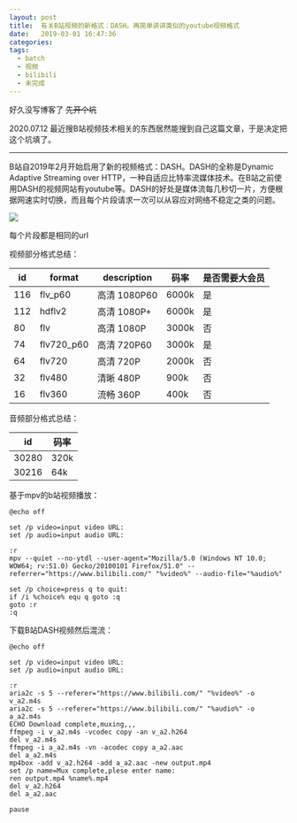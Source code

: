 ```yaml
---
layout: post
title:  有关B站视频的新格式：DASH。再简单讲讲类似的youtube视频格式
date:   2019-03-01 16:47:36
categories: 
tags: 
  - batch
  - 视频
  - bilibili
  - 未完成
---
```


好久没写博客了
~~先开个坑~~

2020.07.12 最近搜B站视频技术相关的东西居然能搜到自己这篇文章，于是决定把这个坑填了。

<!-- more -->

------

B站自2019年2月开始启用了新的视频格式：DASH。DASH的全称是Dynamic Adaptive Streaming over HTTP，一种自适应比特率流媒体技术。在B站之前使用DASH的视频网站有youtube等。DASH的好处是媒体流每几秒切一片，方便根据网速实时切换，而且每个片段请求一次可以从容应对网络不稳定之类的问题。

![](https://b.bdstatic.com/comment/M8qbLULbBRwSkC8Rwi_qHw711188151e425868d1ce466d72228251.png)

每个片段都是相同的url

视频部分格式总结：

| id  | format     | description  |码率| 是否需要大会员 |
| --- | ---------- | ------------ | --- | -------------- |
| 116 | flv_p60    | 高清 1080P60 |6000k| 是             |
| 112 | hdflv2     | 高清 1080P+  |6000k| 是             |
| 80  | flv        | 高清 1080P   |3000k| 否             |
| 74  | flv720_p60 | 高清 720P60  |3000k| 是             |
| 64  | flv720     | 高清 720P    |2000k| 否             |
| 32  | flv480     | 清晰 480P    |900k| 否             |
| 16  | flv360     | 流畅 360P    |400k| 否             |

音频部分格式总结：

| id    | 码率 |
| ----- | ---- |
| 30280 | 320k |
| 30216 | 64k  |


基于mpv的b站视频播放：

```batch 
@echo off

set /p video=input video URL:
set /p audio=input audio URL:

:r
mpv --quiet --no-ytdl --user-agent="Mozilla/5.0 (Windows NT 10.0; WOW64; rv:51.0) Gecko/20100101 Firefox/51.0" --referrer="https://www.bilibili.com/" "%video%" --audio-file="%audio%"

set /p choice=press q to quit:
if /i %choice% equ q goto :q
goto :r
:q
```

下载B站DASH视频然后混流：
```batch
@echo off

set /p video=input video URL:
set /p audio=input audio URL:

:r
aria2c -s 5 --referer="https://www.bilibili.com/" "%video%" -o v_a2.m4s
aria2c -s 5 --referer="https://www.bilibili.com/" "%audio%" -o a_a2.m4s
ECHO Download complete,muxing,,,
ffmpeg -i v_a2.m4s -vcodec copy -an v_a2.h264
del v_a2.m4s
ffmpeg -i a_a2.m4s -vn -acodec copy a_a2.aac
del a_a2.m4s
mp4box -add v_a2.h264 -add a_a2.aac -new output.mp4
set /p name=Mux complete,plese enter name:
ren output.mp4 %name%.mp4
del v_a2.h264
del a_a2.aac

pause
```
